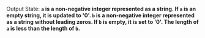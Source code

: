 Output State: **`a` is a non-negative integer represented as a string. If `a` is an empty string, it is updated to '0'. `b` is a non-negative integer represented as a string without leading zeros. If `b` is empty, it is set to '0'. The length of `a` is less than the length of `b`.**